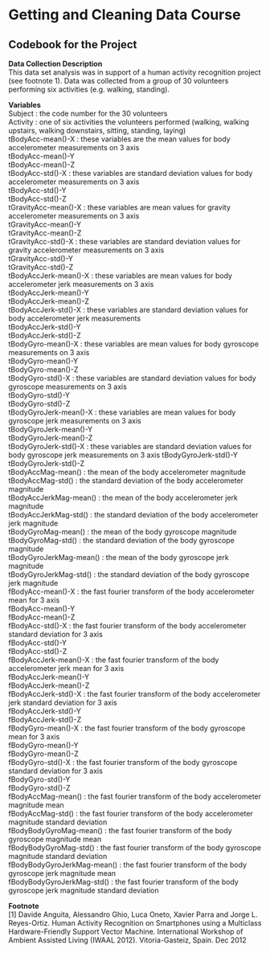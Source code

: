 # Getting and Cleaning Data Course
## Codebook for the Project

**Data Collection Description**  
This data set analysis was in support of a human activity recognition project (see footnote 1).
Data was collected from a group of 30 volunteers performing six activities (e.g. walking, standing).

**Variables**  
Subject : the code number for the 30 volunteers  
Activity : one of six activities the volunteers performed (walking, walking upstairs, walking downstairs, sitting, standing, laying)   
tBodyAcc-mean()-X : these variables are the mean values for body accelerometer measurements on 3 axis  
tBodyAcc-mean()-Y  
tBodyAcc-mean()-Z  
tBodyAcc-std()-X : these variables are standard deviation values for body accelerometer measurements on 3 axis  
tBodyAcc-std()-Y  
tBodyAcc-std()-Z  
tGravityAcc-mean()-X : these variables are mean values for gravity accelerometer measurements on 3 axis  
tGravityAcc-mean()-Y  
tGravityAcc-mean()-Z  
tGravityAcc-std()-X : these variables are standard deviation values for gravity accelerometer measurements on 3 axis  
tGravityAcc-std()-Y  
tGravityAcc-std()-Z  
tBodyAccJerk-mean()-X : these variables are mean values for body accelerometer jerk measurements on 3 axis  
tBodyAccJerk-mean()-Y  
tBodyAccJerk-mean()-Z  
tBodyAccJerk-std()-X : these variables are standard deviation values for body accelerometer jerk measurements  
tBodyAccJerk-std()-Y  
tBodyAccJerk-std()-Z  
tBodyGyro-mean()-X : these variables are mean values for body gyroscope measurements on 3 axis  
tBodyGyro-mean()-Y  
tBodyGyro-mean()-Z  
tBodyGyro-std()-X : these variables are standard deviation values for body gyroscope measurements on 3 axis  
tBodyGyro-std()-Y  
tBodyGyro-std()-Z  
tBodyGyroJerk-mean()-X : these variables are mean values for body gyroscope jerk measurements on 3 axis  
tBodyGyroJerk-mean()-Y  
tBodyGyroJerk-mean()-Z  
tBodyGyroJerk-std()-X : these variables are standard deviation values for body gyroscope jerk measurements on 3 axis
tBodyGyroJerk-std()-Y  
tBodyGyroJerk-std()-Z  
tBodyAccMag-mean() : the mean of the body accelerometer magnitude  
tBodyAccMag-std() : the standard deviation of the body accelerometer magnitude  
tBodyAccJerkMag-mean() : the mean of the body accelerometer jerk magnitude  
tBodyAccJerkMag-std() : the standard deviation of the body accelerometer jerk magnitude  
tBodyGyroMag-mean() : the mean of the body gyroscope magnitude  
tBodyGyroMag-std() : the standard deviation of the body gyroscope magnitude  
tBodyGyroJerkMag-mean() : the mean of the body gyroscope jerk magnitude  
tBodyGyroJerkMag-std() : the standard deviation of the body gyroscope jerk magnitude  
fBodyAcc-mean()-X : the fast fourier transform of the body accelerometer mean for 3 axis  
fBodyAcc-mean()-Y  
fBodyAcc-mean()-Z  
fBodyAcc-std()-X : the fast fourier transform of the body accelerometer standard deviation for 3 axis  
fBodyAcc-std()-Y  
fBodyAcc-std()-Z  
fBodyAccJerk-mean()-X : the fast fourier transform of the body accelerometer jerk mean for 3 axis  
fBodyAccJerk-mean()-Y  
fBodyAccJerk-mean()-Z  
fBodyAccJerk-std()-X : the fast fourier transform of the body accelerometer jerk standard deviation for 3 axis  
fBodyAccJerk-std()-Y  
fBodyAccJerk-std()-Z  
fBodyGyro-mean()-X : the fast fourier transform of the body gyroscope mean for 3 axis  
fBodyGyro-mean()-Y  
fBodyGyro-mean()-Z  
fBodyGyro-std()-X : the fast fourier transform of the body gyroscope standard deviation for 3 axis  
fBodyGyro-std()-Y  
fBodyGyro-std()-Z  
fBodyAccMag-mean() : the fast fourier transform of the body accelerometer magnitude mean   
fBodyAccMag-std() : the fast fourier transform of the body accelerometer magnitude standard deviation  
fBodyBodyGyroMag-mean() : the fast fourier transform of the body gyroscope magnitude mean   
fBodyBodyGyroMag-std() :  the fast fourier transform of the body gyroscope magnitude standard deviation   
fBodyBodyGyroJerkMag-mean() : the fast fourier transform of the body gyroscope jerk magnitude mean   
fBodyBodyGyroJerkMag-std() : the fast fourier transform of the body gyroscope jerk magnitude standard deviation   

**Footnote**  
[1] Davide Anguita, Alessandro Ghio, Luca Oneto, Xavier Parra and Jorge L. Reyes-Ortiz. Human Activity Recognition on Smartphones using a Multiclass Hardware-Friendly Support Vector Machine. International Workshop of Ambient Assisted Living (IWAAL 2012). Vitoria-Gasteiz, Spain. Dec 2012
